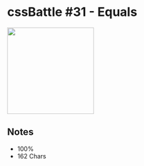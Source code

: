 # cssBattle #31 - Equals

<img src="https://cssbattle.dev/targets/31@2x.png" width="200">

## Notes

- 100%
- 162 Chars
